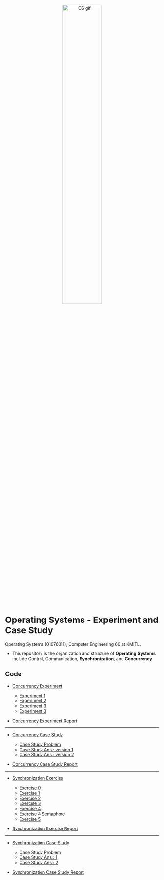<p align="center">
 <img src="https://media.giphy.com/media/QJ8bR5An4VC59FvVcx/giphy.gif" width="50%" hight="50%" alt="OS gif"/>
</p>

# Operating Systems - Experiment and Case Study
Operating Systems (01076011), Computer Engineering 60 at KMITL.

- This repository is the organization and structure of **Operating** **Systems** include Control, Communication, **Synchronization**, and **Concurrency**

## Code
- [Concurrency Experiment](concurrency-experiment)
  - [Experiment 1](concurrency-experiment/experiment1)
  - [Experiment 2](concurrency-experiment/experiment2)
  - [Experiment 3](concurrency-experiment/experiment3)
  - [Experiment 3](concurrency-experiment/experiment3_1)
    
- [Concurrency Experiment Report](concurrency-experiment/report-ans)
  
***** ********* ***** **********

- [Concurrency Case Study](concurrency-case-study)
  - [Case Study Problem](concurrency-case-study/case-study)
  - [Case Study Ans : version 1](concurrency-case-study/case-study-ans-1)
  - [Case Study Ans : version 2](concurrency-case-study/case-study-ans-2)

- [Concurrency Case Study Report](concurrency-case-study/report-ans)

***** ********* ***** **********

- [Synchronization Exercise](synchronization-exercise)
  - [Exercise 0](synchronization-exercise/ex0)
  - [Exercise 1](synchronization-exercise/ex1)
  - [Exercise 2](synchronization-exercise/ex2)
  - [Exercise 3](synchronization-exercise/ex3)
  - [Exercise 4](synchronization-exercise/ex4)
  - [Exercise 4 Semaphore](synchronization-exercise/ex4_semaphore)
  - [Exercise 5](synchronization-exercise/ex5)

- [Synchronization Exercise Report](synchronization-exercise/report-ans)

***** ********* ***** **********

- [Synchronization Case Study](synchronization-case-study)
  - [Case Study Problem](synchronization-case-study/case-study)
  - [Case Study Ans : 1](synchronization-case-study/case-study-ans-1)
  - [Case Study Ans : 2](synchronization-case-study/case-study-ans-2)

- [Synchronization Case Study Report](synchronization-case-study/report-ans)
  
